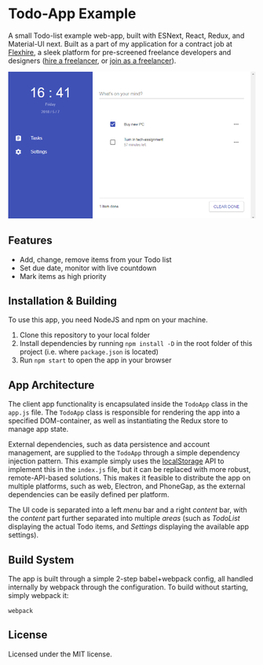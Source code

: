 # Todo-App Example

A small Todo-list example web-app, built with ESNext, React, Redux, and Material-UI next. Built as a part of my application for a contract job at [Flexhire](https://flexhire.com), a sleek platform for pre-screened freelance developers and designers ([hire a freelancer](https://flexhire.com/signup/client), or [join as a freelancer](https://flexhire.com/signup/freelancer)).

![Screenshot](/dist/app-screenshot.png "Screenshot")

## Features

 - Add, change, remove items from your Todo list
 - Set due date, monitor with live countdown
 - Mark items as high priority

## Installation & Building

To use this app, you need NodeJS and npm on your machine.

 1. Clone this repository to your local folder
 2. Install dependencies by running `npm install -D` in the root folder of this project (i.e. where `package.json` is located)
 3. Run `npm start` to open the app in your browser

## App Architecture

The client app functionality is encapsulated inside the `TodoApp` class in the `app.js` file. The `TodoApp` class is responsible for rendering the app into a specified DOM-container, as well as instantiating the Redux store to manage app state.

External dependencies, such as data persistence and account management, are supplied to the `TodoApp` through a simple dependency injection pattern. This example simply uses the [localStorage](https://developer.mozilla.org/en-US/docs/Web/API/Window/localStorage) API to implement this in the `index.js` file, but it can be replaced with more robust, remote-API-based solutions. This makes it feasible to distribute the app on multiple platforms, such as web, Electron, and PhoneGap, as the external dependencies can be easily defined per platform.

The UI code is separated into a left *menu* bar and a right *content* bar, with the *content* part further separated into multiple *areas* (such as *TodoList* displaying the actual Todo items, and *Settings* displaying the available app settings).

## Build System

The app is built through a simple 2-step babel+webpack config, all handled internally by webpack through the configuration. To build without starting, simply webpack it:

```
webpack
```

## License

Licensed under the MIT license.
